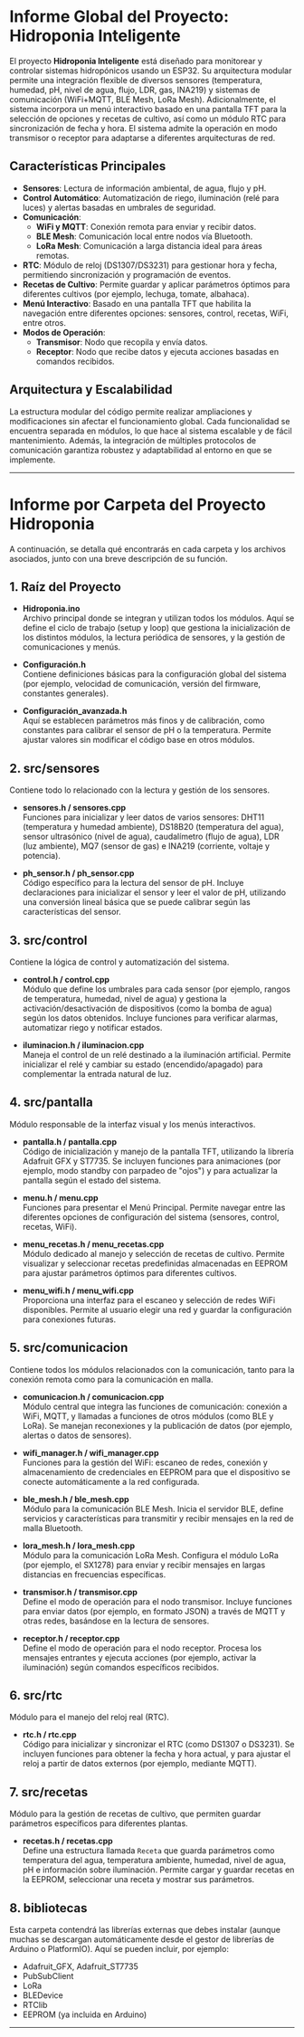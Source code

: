 
# Informe Global del Proyecto: Hidroponia Inteligente

El proyecto **Hidroponia Inteligente** está diseñado para monitorear y controlar sistemas hidropónicos usando un ESP32. Su arquitectura modular permite una integración flexible de diversos sensores (temperatura, humedad, pH, nivel de agua, flujo, LDR, gas, INA219) y sistemas de comunicación (WiFi+MQTT, BLE Mesh, LoRa Mesh). Adicionalmente, el sistema incorpora un menú interactivo basado en una pantalla TFT para la selección de opciones y recetas de cultivo, así como un módulo RTC para sincronización de fecha y hora. El sistema admite la operación en modo transmisor o receptor para adaptarse a diferentes arquitecturas de red.

## Características Principales

- **Sensores**: Lectura de información ambiental, de agua, flujo y pH.  
- **Control Automático**: Automatización de riego, iluminación (relé para luces) y alertas basadas en umbrales de seguridad.  
- **Comunicación**:  
  - **WiFi y MQTT**: Conexión remota para enviar y recibir datos.  
  - **BLE Mesh**: Comunicación local entre nodos vía Bluetooth.  
  - **LoRa Mesh**: Comunicación a larga distancia ideal para áreas remotas.
- **RTC**: Módulo de reloj (DS1307/DS3231) para gestionar hora y fecha, permitiendo sincronización y programación de eventos.  
- **Recetas de Cultivo**: Permite guardar y aplicar parámetros óptimos para diferentes cultivos (por ejemplo, lechuga, tomate, albahaca).  
- **Menú Interactivo**: Basado en una pantalla TFT que habilita la navegación entre diferentes opciones: sensores, control, recetas, WiFi, entre otros.  
- **Modos de Operación**:  
  - **Transmisor**: Nodo que recopila y envía datos.  
  - **Receptor**: Nodo que recibe datos y ejecuta acciones basadas en comandos recibidos.

## Arquitectura y Escalabilidad

La estructura modular del código permite realizar ampliaciones y modificaciones sin afectar el funcionamiento global. Cada funcionalidad se encuentra separada en módulos, lo que hace al sistema escalable y de fácil mantenimiento. Además, la integración de múltiples protocolos de comunicación garantiza robustez y adaptabilidad al entorno en que se implemente.

---

# Informe por Carpeta del Proyecto Hidroponia

A continuación, se detalla qué encontrarás en cada carpeta y los archivos asociados, junto con una breve descripción de su función.

## 1. **Raíz del Proyecto**

- **Hidroponia.ino**  
  Archivo principal donde se integran y utilizan todos los módulos. Aquí se define el ciclo de trabajo (setup y loop) que gestiona la inicialización de los distintos módulos, la lectura periódica de sensores, y la gestión de comunicaciones y menús.

- **Configuración.h**  
  Contiene definiciones básicas para la configuración global del sistema (por ejemplo, velocidad de comunicación, versión del firmware, constantes generales).

- **Configuración_avanzada.h**  
  Aquí se establecen parámetros más finos y de calibración, como constantes para calibrar el sensor de pH o la temperatura. Permite ajustar valores sin modificar el código base en otros módulos.

## 2. **src/sensores**

Contiene todo lo relacionado con la lectura y gestión de los sensores.

- **sensores.h / sensores.cpp**  
  Funciones para inicializar y leer datos de varios sensores: DHT11 (temperatura y humedad ambiente), DS18B20 (temperatura del agua), sensor ultrasónico (nivel de agua), caudalímetro (flujo de agua), LDR (luz ambiente), MQ7 (sensor de gas) e INA219 (corriente, voltaje y potencia).

- **ph_sensor.h / ph_sensor.cpp**  
  Código específico para la lectura del sensor de pH. Incluye declaraciones para inicializar el sensor y leer el valor de pH, utilizando una conversión lineal básica que se puede calibrar según las características del sensor.

## 3. **src/control**

Contiene la lógica de control y automatización del sistema.

- **control.h / control.cpp**  
  Módulo que define los umbrales para cada sensor (por ejemplo, rangos de temperatura, humedad, nivel de agua) y gestiona la activación/desactivación de dispositivos (como la bomba de agua) según los datos obtenidos. Incluye funciones para verificar alarmas, automatizar riego y notificar estados.

- **iluminacion.h / iluminacion.cpp**  
  Maneja el control de un relé destinado a la iluminación artificial. Permite inicializar el relé y cambiar su estado (encendido/apagado) para complementar la entrada natural de luz.

## 4. **src/pantalla**

Módulo responsable de la interfaz visual y los menús interactivos.

- **pantalla.h / pantalla.cpp**  
  Código de inicialización y manejo de la pantalla TFT, utilizando la librería Adafruit GFX y ST7735. Se incluyen funciones para animaciones (por ejemplo, modo standby con parpadeo de "ojos") y para actualizar la pantalla según el estado del sistema.

- **menu.h / menu.cpp**  
  Funciones para presentar el Menú Principal. Permite navegar entre las diferentes opciones de configuración del sistema (sensores, control, recetas, WiFi).

- **menu_recetas.h / menu_recetas.cpp**  
  Módulo dedicado al manejo y selección de recetas de cultivo. Permite visualizar y seleccionar recetas predefinidas almacenadas en EEPROM para ajustar parámetros óptimos para diferentes cultivos.

- **menu_wifi.h / menu_wifi.cpp**  
  Proporciona una interfaz para el escaneo y selección de redes WiFi disponibles. Permite al usuario elegir una red y guardar la configuración para conexiones futuras.

## 5. **src/comunicacion**

Contiene todos los módulos relacionados con la comunicación, tanto para la conexión remota como para la comunicación en malla.

- **comunicacion.h / comunicacion.cpp**  
  Módulo central que integra las funciones de comunicación: conexión a WiFi, MQTT, y llamadas a funciones de otros módulos (como BLE y LoRa). Se manejan reconexiones y la publicación de datos (por ejemplo, alertas o datos de sensores).

- **wifi_manager.h / wifi_manager.cpp**  
  Funciones para la gestión del WiFi: escaneo de redes, conexión y almacenamiento de credenciales en EEPROM para que el dispositivo se conecte automáticamente a la red configurada.

- **ble_mesh.h / ble_mesh.cpp**  
  Módulo para la comunicación BLE Mesh. Inicia el servidor BLE, define servicios y características para transmitir y recibir mensajes en la red de malla Bluetooth.

- **lora_mesh.h / lora_mesh.cpp**  
  Módulo para la comunicación LoRa Mesh. Configura el módulo LoRa (por ejemplo, el SX1278) para enviar y recibir mensajes en largas distancias en frecuencias específicas.

- **transmisor.h / transmisor.cpp**  
  Define el modo de operación para el nodo transmisor. Incluye funciones para enviar datos (por ejemplo, en formato JSON) a través de MQTT y otras redes, basándose en la lectura de sensores.

- **receptor.h / receptor.cpp**  
  Define el modo de operación para el nodo receptor. Procesa los mensajes entrantes y ejecuta acciones (por ejemplo, activar la iluminación) según comandos específicos recibidos.

## 6. **src/rtc**

Módulo para el manejo del reloj real (RTC).

- **rtc.h / rtc.cpp**  
  Código para inicializar y sincronizar el RTC (como DS1307 o DS3231). Se incluyen funciones para obtener la fecha y hora actual, y para ajustar el reloj a partir de datos externos (por ejemplo, mediante MQTT).

## 7. **src/recetas**

Módulo para la gestión de recetas de cultivo, que permiten guardar parámetros específicos para diferentes plantas.

- **recetas.h / recetas.cpp**  
  Define una estructura llamada `Receta` que guarda parámetros como temperatura del agua, temperatura ambiente, humedad, nivel de agua, pH e información sobre iluminación. Permite cargar y guardar recetas en la EEPROM, seleccionar una receta y mostrar sus parámetros.

## 8. **bibliotecas**

Esta carpeta contendrá las librerías externas que debes instalar (aunque muchas se descargan automáticamente desde el gestor de librerías de Arduino o PlatformIO). Aquí se pueden incluir, por ejemplo:  
- Adafruit_GFX, Adafruit_ST7735  
- PubSubClient  
- LoRa  
- BLEDevice  
- RTClib  
- EEPROM (ya incluida en Arduino)  

---

